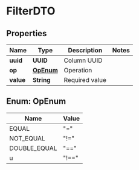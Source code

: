 

# FilterDTO


## Properties

| Name | Type | Description | Notes |
|------------ | ------------- | ------------- | -------------|
|**uuid** | **UUID** | Column UUID |  |
|**op** | [**OpEnum**](#OpEnum) | Operation |  |
|**value** | **String** | Required value |  |



## Enum: OpEnum

| Name | Value |
|---- | -----|
| EQUAL | &quot;&#x3D;&quot; |
| NOT_EQUAL | &quot;!&#x3D;&quot; |
| DOUBLE_EQUAL | &quot;&#x3D;&#x3D;&quot; |
| u | &quot;!&#x3D;&#x3D;&quot; |



